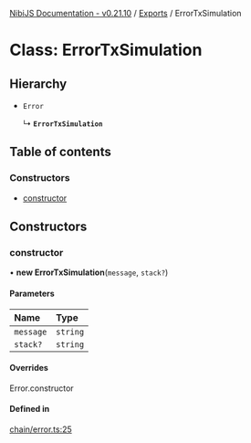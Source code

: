 [NibiJS Documentation - v0.21.10](../intro.md) / [Exports](../modules.md) / ErrorTxSimulation

# Class: ErrorTxSimulation

## Hierarchy

- `Error`

  ↳ **`ErrorTxSimulation`**

## Table of contents

### Constructors

- [constructor](ErrorTxSimulation.md#constructor)

## Constructors

### constructor

• **new ErrorTxSimulation**(`message`, `stack?`)

#### Parameters

| Name      | Type     |
| :-------- | :------- |
| `message` | `string` |
| `stack?`  | `string` |

#### Overrides

Error.constructor

#### Defined in

[chain/error.ts:25](https://github.com/NibiruChain/ts-sdk/blob/34a34d2/packages/nibijs/src/chain/error.ts#L25)
